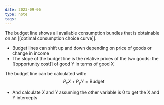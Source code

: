 ```yaml
---
date: 2023-09-06
type: note
tags: 
---
```


The budget line shows all available consumption bundles that is obtainable on an [[optimal consumption choice curve]].
- Budget lines can shift up and down depending on price of goods or change in income
- The slope of the budget line is the relative prices of the two goods: the [[opportunity cost]] of good Y in terms of good X

The budget line can be calculated with:
$$
P_{x}X + P_{y}Y = \text{Budget}
$$
- And calculate $X$ and $Y$ assuming the other variable is 0 to get the X and Y intercepts